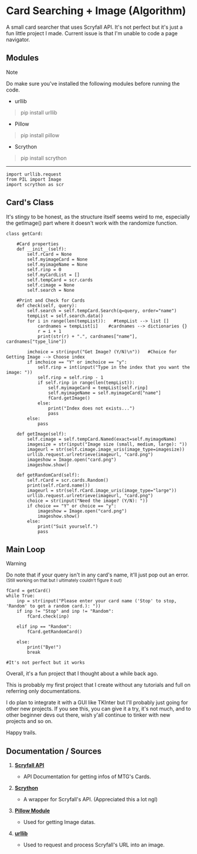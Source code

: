 # Card Searching + Image (Algorithm)
A small card searcher that uses Scryfall API. It's not perfect but it's just a fun little project I made. 
Current issue is that I'm unable to code a page navigator.

## Modules

> [!NOTE]
> Do make sure you've installed the following modules before running the code.
- urllib
> pip install urllib

- Pillow
> pip install pillow

- Scrython
> pip install scrython

--------
```
import urllib.request
from PIL import Image
import scrython as scr

```

## Card's Class
It's stingy to be honest, as the structure itself seems weird to me, especially the getImage() part where it doesn't work with the randomize function.
```
class getCard:

    #Card properties
    def __init__(self):
        self.rCard = None
        self.myimageCard = None
        self.myimageName = None
        self.rinp = 0
        self.myCardList = []
        self.tempCard = scr.cards
        self.cimage = None
        self.search = None

    #Print and Check for Cards
    def check(self, query):
        self.search = self.tempCard.Search(q=query, order="name")
        tempList = self.search.data()
        for i in range(len(tempList)):   #tempList --> list []
            cardnames = tempList[i]    #cardnames --> dictionaries {}
            r = i + 1
            print(str(r) + ".", cardnames["name"], cardnames["type_line"])

        imchoice = str(input("Get Image? (Y/N)\n"))   #Choice for Getting Image --> Choose index
        if imchoice == "Y" or imchoice == "y":
            self.rinp = int(input("Type in the index that you want the image: "))
            self.rinp = self.rinp - 1
            if self.rinp in range(len(tempList)):
                self.myimageCard = tempList[self.rinp]
                self.myimageName = self.myimageCard["name"]
                fCard.getImage()
            else:
                print("Index does not exists...")
                pass
        else:
            pass

    def getImage(self):
        self.cimage = self.tempCard.Named(exact=self.myimageName)
        imagesize = str(input("Image size (small, medium, large): "))
        imageurl = str(self.cimage.image_uris(image_type=imagesize))
        urllib.request.urlretrieve(imageurl, "card.png")
        imageshow = Image.open("card.png")
        imageshow.show()

    def getRandomCard(self):
        self.rCard = scr.cards.Random()
        print(self.rCard.name())
        imageurl = str(self.rCard.image_uris(image_type="large"))
        urllib.request.urlretrieve(imageurl, "card.png")
        choice = str(input("Need the image? (Y/N): "))
        if choice == "Y" or choice == "y":
            imageshow = Image.open("card.png")
            imageshow.show()
        else:
            print("Suit yourself.")
            pass      
```

## Main Loop
>[!WARNING]
> Do note that if your query isn't in any card's name, it'll just pop out an error. <sub>(Still working on that but I ultimately couldn't figure it out)</sub>
```
fCard = getCard()
while True:
    inp = str(input("Please enter your card name ('Stop' to stop, 'Random' to get a random card.): "))
    if inp != "Stop" and inp != "Random":
        fCard.check(inp)

    elif inp == "Random":
        fCard.getRandomCard()

    else:
        print("Bye!")
        break

#It's not perfect but it works

```
Overall, it's a fun project that I thought about a while back ago. 

This is probably my first project that I create without any tutorials and full on referring only documentations. 

I do plan to integrate it with a GUI like TKInter but I'll probably just going for other new projects. If you see this, you can give it a try, it's not much, and to other beginner devs out there, wish y'all continue to tinker with new projects and so on.

Happy trails.

## Documentation / Sources
1. **[Scryfall API](https://scryfall.com/docs/api)**

    - API Documentation for getting infos of MTG's Cards.
  
2. **[Scrython](https://github.com/NandaScott/Scrython)** 

    - A wrapper for Scryfall's API. (Appreciated this a lot ngl)

3. **[Pillow Module](https://pillow.readthedocs.io/en/stable/)**

   - Used for getting Image datas.
  
4. **[urllib](https://github.com/python/cpython/tree/3.12/Lib/urllib/)**

   - Used to request and process Scryfall's URL into an image.

